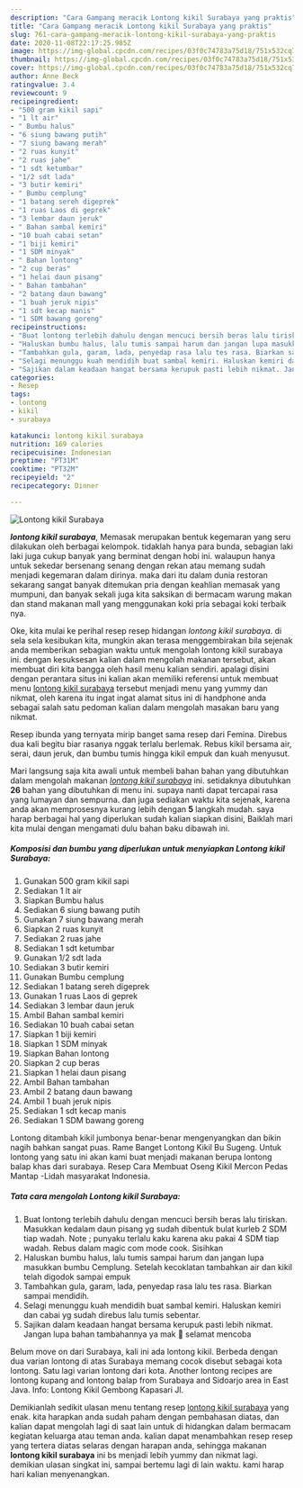 ```yaml
---
description: "Cara Gampang meracik Lontong kikil Surabaya yang praktis"
title: "Cara Gampang meracik Lontong kikil Surabaya yang praktis"
slug: 761-cara-gampang-meracik-lontong-kikil-surabaya-yang-praktis
date: 2020-11-08T22:17:25.985Z
image: https://img-global.cpcdn.com/recipes/03f0c74783a75d18/751x532cq70/lontong-kikil-surabaya-foto-resep-utama.jpg
thumbnail: https://img-global.cpcdn.com/recipes/03f0c74783a75d18/751x532cq70/lontong-kikil-surabaya-foto-resep-utama.jpg
cover: https://img-global.cpcdn.com/recipes/03f0c74783a75d18/751x532cq70/lontong-kikil-surabaya-foto-resep-utama.jpg
author: Anne Beck
ratingvalue: 3.4
reviewcount: 9
recipeingredient:
- "500 gram kikil sapi"
- "1 lt air"
- " Bumbu halus"
- "6 siung bawang putih"
- "7 siung bawang merah"
- "2 ruas kunyit"
- "2 ruas jahe"
- "1 sdt ketumbar"
- "1/2 sdt lada"
- "3 butir kemiri"
- " Bumbu cemplung"
- "1 batang sereh digeprek"
- "1 ruas Laos di geprek"
- "3 lembar daun jeruk"
- " Bahan sambal kemiri"
- "10 buah cabai setan"
- "1 biji kemiri"
- "1 SDM minyak"
- " Bahan lontong"
- "2 cup beras"
- "1 helai daun pisang"
- " Bahan tambahan"
- "2 batang daun bawang"
- "1 buah jeruk nipis"
- "1 sdt kecap manis"
- "1 SDM bawang goreng"
recipeinstructions:
- "Buat lontong terlebih dahulu dengan mencuci bersih beras lalu tiriskan. Masukkan kedalam daun pisang yg sudah dibentuk bulat kurleb 2 SDM tiap wadah. Note ; punyaku terlalu kaku karena aku pakai 4 SDM tiap wadah. Rebus dalam magic com mode cook. Sisihkan"
- "Haluskan bumbu halus, lalu tumis sampai harum dan jangan lupa masukkan bumbu Cemplung. Setelah kecoklatan tambahkan air dan kikil telah digodok sampai empuk"
- "Tambahkan gula, garam, lada, penyedap rasa lalu tes rasa. Biarkan sampai mendidih."
- "Selagi menunggu kuah mendidih buat sambal kemiri. Haluskan kemiri dan cabai yg sudah direbus lalu tumis sebentar."
- "Sajikan dalam keadaan hangat bersama kerupuk pasti lebih nikmat. Jangan lupa bahan tambahannya ya mak 💞 selamat mencoba"
categories:
- Resep
tags:
- lontong
- kikil
- surabaya

katakunci: lontong kikil surabaya 
nutrition: 169 calories
recipecuisine: Indonesian
preptime: "PT31M"
cooktime: "PT32M"
recipeyield: "2"
recipecategory: Dinner

---
```



![Lontong kikil Surabaya](https://img-global.cpcdn.com/recipes/03f0c74783a75d18/751x532cq70/lontong-kikil-surabaya-foto-resep-utama.jpg)

<b><i>lontong kikil surabaya</i></b>, Memasak merupakan bentuk kegemaran yang seru dilakukan oleh berbagai kelompok. tidaklah hanya para bunda, sebagian laki laki juga cukup banyak yang berminat dengan hobi ini. walaupun hanya untuk sekedar bersenang senang dengan rekan atau memang sudah menjadi kegemaran dalam dirinya. maka dari itu dalam dunia restoran sekarang sangat banyak ditemukan pria dengan keahlian memasak yang mumpuni, dan banyak sekali juga kita saksikan di bermacam warung makan dan stand makanan mall yang menggunakan koki pria sebagai koki terbaik nya.

Oke, kita mulai ke perihal resep resep hidangan <i>lontong kikil surabaya</i>. di sela sela kesibukan kita, mungkin akan terasa menggembirakan bila sejenak anda memberikan sebagian waktu untuk mengolah lontong kikil surabaya ini. dengan kesuksesan kalian dalam mengolah makanan tersebut, akan membuat diri kita bangga oleh hasil menu kalian sendiri. apalagi disini dengan perantara situs ini kalian akan memiliki referensi untuk membuat menu <u>lontong kikil surabaya</u> tersebut menjadi menu yang yummy dan nikmat, oleh karena itu ingat ingat alamat situs ini di handphone anda sebagai salah satu pedoman kalian dalam mengolah masakan baru yang nikmat.

Resep ibunda yang ternyata mirip banget sama resep dari Femina. Direbus dua kali begitu biar rasanya nggak terlalu berlemak. Rebus kikil bersama air, serai, daun jeruk, dan bumbu tumis hingga kikil empuk dan kuah menyusut.


Mari langsung saja kita awali untuk membeli bahan bahan yang dibutuhkan dalam mengolah makanan <u><i>lontong kikil surabaya</i></u> ini. setidaknya dibutuhkan <b>26</b> bahan yang dibutuhkan di menu ini. supaya nanti dapat tercapai rasa yang lumayan dan sempurna. dan juga sediakan waktu kita sejenak, karena anda akan memprosesnya kurang lebih dengan <b>5</b> langkah mudah. saya harap berbagai hal yang diperlukan sudah kalian siapkan disini, Baiklah mari kita mulai dengan mengamati dulu bahan baku dibawah ini.

<!--inarticleads1-->

##### Komposisi dan bumbu yang diperlukan untuk menyiapkan Lontong kikil Surabaya:

1. Gunakan 500 gram kikil sapi
1. Sediakan 1 lt air
1. Siapkan  Bumbu halus
1. Sediakan 6 siung bawang putih
1. Gunakan 7 siung bawang merah
1. Siapkan 2 ruas kunyit
1. Sediakan 2 ruas jahe
1. Sediakan 1 sdt ketumbar
1. Gunakan 1/2 sdt lada
1. Sediakan 3 butir kemiri
1. Gunakan  Bumbu cemplung
1. Sediakan 1 batang sereh digeprek
1. Gunakan 1 ruas Laos di geprek
1. Sediakan 3 lembar daun jeruk
1. Ambil  Bahan sambal kemiri
1. Sediakan 10 buah cabai setan
1. Siapkan 1 biji kemiri
1. Siapkan 1 SDM minyak
1. Siapkan  Bahan lontong
1. Siapkan 2 cup beras
1. Siapkan 1 helai daun pisang
1. Ambil  Bahan tambahan
1. Ambil 2 batang daun bawang
1. Ambil 1 buah jeruk nipis
1. Sediakan 1 sdt kecap manis
1. Sediakan 1 SDM bawang goreng


Lontong ditambah kikil jumbonya benar-benar mengenyangkan dan bikin nagih bahkan sangat puas. Rame Banget Lontong Kikil Bu Sugeng. Untuk lontong yang satu ini akan kami buat menjadi makanan berupa lontong balap khas dari surabaya. Resep Cara Membuat Oseng Kikil Mercon Pedas Mantap -Lidah masyarakat Indonesia. 

<!--inarticleads2-->

##### Tata cara mengolah Lontong kikil Surabaya:

1. Buat lontong terlebih dahulu dengan mencuci bersih beras lalu tiriskan. Masukkan kedalam daun pisang yg sudah dibentuk bulat kurleb 2 SDM tiap wadah. Note ; punyaku terlalu kaku karena aku pakai 4 SDM tiap wadah. Rebus dalam magic com mode cook. Sisihkan
1. Haluskan bumbu halus, lalu tumis sampai harum dan jangan lupa masukkan bumbu Cemplung. Setelah kecoklatan tambahkan air dan kikil telah digodok sampai empuk
1. Tambahkan gula, garam, lada, penyedap rasa lalu tes rasa. Biarkan sampai mendidih.
1. Selagi menunggu kuah mendidih buat sambal kemiri. Haluskan kemiri dan cabai yg sudah direbus lalu tumis sebentar.
1. Sajikan dalam keadaan hangat bersama kerupuk pasti lebih nikmat. Jangan lupa bahan tambahannya ya mak 💞 selamat mencoba


Belum move on dari Surabaya, kali ini ada lontong kikil. Berbeda dengan dua varian lontong di atas Surabaya memang cocok disebut sebagai kota lontong. Satu lagi varian lontong dari kota. Another lontong recipes are lontong kupang and lontong balap from Surabaya and Sidoarjo area in East Java. Info: Lontong Kikil Gembong Kapasari Jl. 

Demikianlah sedikit ulasan menu tentang resep <u>lontong kikil surabaya</u> yang enak. kita harapkan anda sudah paham dengan pembahasan diatas, dan kalian dapat mengolah lagi di saat lain untuk di hidangkan dalam bermacam kegiatan keluarga atau teman anda. kalian dapat menambahkan resep resep yang tertera diatas selaras dengan harapan anda, sehingga makanan <b>lontong kikil surabaya</b> ini bs menjadi lebih yummy dan nikmat lagi. demikian ulasan singkat ini, sampai bertemu lagi di lain waktu. kami harap hari kalian menyenangkan.
